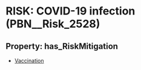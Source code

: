 # RISK: __COVID-19 infection__ (PBN__Risk_2528)

## Property: has_RiskMitigation

* [Vaccination](PBN__Mitigation_245)


